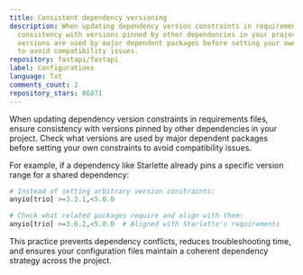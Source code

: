 ```yaml
---
title: Consistent dependency versioning
description: When updating dependency version constraints in requirements files, ensure
  consistency with versions pinned by other dependencies in your project. Check what
  versions are used by major dependent packages before setting your own constraints
  to avoid compatibility issues.
repository: fastapi/fastapi
label: Configurations
language: Txt
comments_count: 2
repository_stars: 86871
---
```


When updating dependency version constraints in requirements files, ensure consistency with versions pinned by other dependencies in your project. Check what versions are used by major dependent packages before setting your own constraints to avoid compatibility issues.

For example, if a dependency like Starlette already pins a specific version range for a shared dependency:

```python
# Instead of setting arbitrary version constraints:
anyio[trio] >=3.2.1,<5.0.0

# Check what related packages require and align with them:
anyio[trio] >=3.6.2,<5.0.0  # Aligned with Starlette's requirements
```

This practice prevents dependency conflicts, reduces troubleshooting time, and ensures your configuration files maintain a coherent dependency strategy across the project.